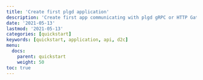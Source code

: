 ```yaml
---
title: 'Create first plgd application'
description: 'Create first app communicating with plgd gRPC or HTTP Gateways'
date: '2021-05-13'
lastmod: '2021-05-13'
categories: [quickstart]
keywords: [quickstart, application, api, d2c]
menu:
  docs:
    parent: quickstart
    weight: 50
toc: true
---
```


